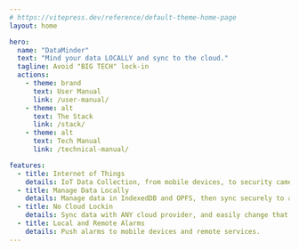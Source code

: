 ```yaml
---
# https://vitepress.dev/reference/default-theme-home-page
layout: home

hero:
  name: "DataMinder"
  text: "Mind your data LOCALLY and sync to the cloud."
  tagline: Avoid "BIG TECH" lock-in
  actions:
    - theme: brand
      text: User Manual
      link: /user-manual/
    - theme: alt
      text: The Stack
      link: /stack/
    - theme: alt
      text: Tech Manual
      link: /technical-manual/

features:
  - title: Internet of Things
    details: IoT Data Collection, from mobile devices, to security cameras and environment sensors.
  - title: Manage Data Locally
    details: Manage data in IndexedDB and OPFS, then sync securely to a local API server.
  - title: No Cloud Lockin
    details: Sync data with ANY cloud provider, and easily change that provider at any time.
  - title: Local and Remote Alarms
    details: Push alarms to mobile devices and remote services.
---
```


